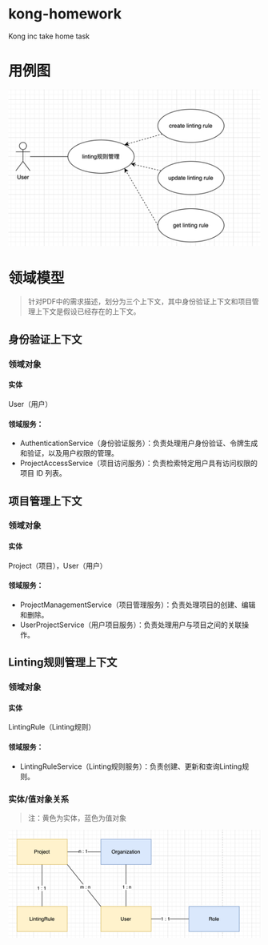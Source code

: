 # kong-homework
Kong inc take home task

# 用例图
![img.png](img.png)

# 领域模型
> 针对PDF中的需求描述，划分为三个上下文，其中身份验证上下文和项目管理上下文是假设已经存在的上下文。
## 身份验证上下文
### 领域对象
#### 实体
User（用户）
#### 领域服务：
- AuthenticationService（身份验证服务）：负责处理用户身份验证、令牌生成和验证，以及用户权限的管理。
- ProjectAccessService（项目访问服务）：负责检索特定用户具有访问权限的项目 ID 列表。

## 项目管理上下文
### 领域对象
#### 实体
Project（项目），User（用户）
#### 领域服务：
- ProjectManagementService（项目管理服务）：负责处理项目的创建、编辑和删除。
- UserProjectService（用户项目服务）：负责处理用户与项目之间的关联操作。

## Linting规则管理上下文
### 领域对象
#### 实体
LintingRule（Linting规则）

#### 领域服务：
- LintingRuleService（Linting规则服务）：负责创建、更新和查询Linting规则。

### 实体/值对象关系
> 注：黄色为实体，蓝色为值对象

![img_1.png](img_1.png)

